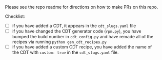 Please see the repo readme for directions on how to make PRs on this repo.

Checklist:

- [ ] if you have added a CDT, it appears in the `cdt_slugs.yaml` file
- [ ] if you have changed the CDT generator code (`rpm.py`), you have bumped
  the build number in `cdt_config.py` and have remade all of the recipes via running
    `python gen_cdt_recipes.py`
- [ ] if you have added a custom CDT recipe, you have added the name of the CDT
  with `custom: true` in the `cdt_slugs.yaml` file.
